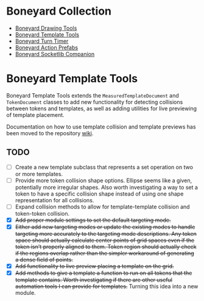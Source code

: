 # Boneyard Collection

- [Boneyard Drawing Tools](https://github.com/operation404/boneyard-drawing-tools)
- [Boneyard Template Tools](https://github.com/operation404/boneyard-template-tools)
- [Boneyard Turn Timer](https://github.com/operation404/boneyard-turn-timer)
- [Boneyard Action Prefabs](https://github.com/operation404/boneyard-action-prefabs)
- [Boneyard Socketlib Companion](https://github.com/operation404/boneyard-socketlib-companion)

# Boneyard Template Tools

Boneyard Template Tools extends the `MeasuredTemplateDocument` and `TokenDocument` classes to add new functionality for detecting collisions between tokens and templates, as well as adding utilities for live previewing of template placement.

Documentation on how to use template collision and template previews has been moved to the repository [wiki](https://github.com/operation404/boneyard-template-tools/wiki).

## TODO
- [ ] Create a new template subclass that represents a set operation on two or more templates.
- [ ] Provide more token collision shape options. Ellipse seems like a given, potentially more irregular shapes. Also worth investigating a way to set a token to have a specific collision shape instead of using one shape representation for all collisions.
- [ ] Expand collision methods to allow for template-template collision and token-token collision.
- [x] ~~Add proper module settings to set the default targeting mode.~~
- [x] ~~Either add new targeting modes or update the existing modes to handle targeting more accurately to the targeting mode descriptions. Any token space should actually calculate center points of grid spaces even if the token isn't properly aligned to them. Token region should actually check if the regions overlap rather than the simpler workaround of generating a dense field of points.~~
- [x] ~~Add functionality to live preview placing a template on the grid.~~
- [x] ~~Add methods to give a template a function to run on all tokens that the template contains. Worth investigating if there are other useful automation tools I can provide for templates.~~ Turning this idea into a new module.

